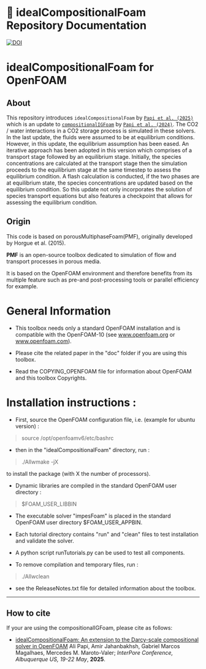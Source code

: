 
# 📌 idealCompositionalFoam Repository Documentation

[![DOI](https://img.shields.io/badge/DOI-InterPore2025-blue)](https://events.interpore.org/event/56/attachments/1242/2271/InterPore2025%20Book%20of%20Abstracts.pdf#page=987)

# idealCompositionalFoam for OpenFOAM
About
-----

This repository introduces `idealCompositionalFoam` by [`Papi et al. (2025)`](https://events.interpore.org/event/56/attachments/1242/2271/InterPore2025%20Book%20of%20Abstracts.pdf#page=987) which is an update to [`compositionalIGFoam`](https://github.com/Ali-Papi/compositionalIGFoam) by [`Papi et al. (2024)`](https://www.mdpi.com/1996-1073/17/14/3401). The CO2 / water interactions in a CO2 storage process is simulated in these solvers.
In the last update, the fluids were assumed to be at equilibrium conditions. However, in this update, the equilibrium assumption has been eased. An iterative approach has been adopted in this version which comprises of a transport stage followed by an equilibrium stage. Initially, the species concentrations are calculated at the transport stage then the simulation proceeds to the equilibrium stage at the same timestep to assess the equilibrium condition. A flash calculation is conducted, if the two phases are at equilibrium state, the species concentrations are updated based on the equilibrium condition. So this update not only incorporates the solution of species transport equations but also features a checkpoint that allows for assessing the equilibrium condition.

## Origin

This code is based on porousMultiphaseFoam(PMF), originally developed by Horgue et al. (2015).

**PMF** is an open-source toolbox dedicated to simulation of flow and transport processes in porous media.

It is based on the OpenFOAM environment and therefore benefits from its multiple feature such as pre-and post-processing tools or parallel efficiency for example.


# General Information

- This toolbox needs only a standard OpenFOAM installation and is compatible with the OpenFOAM-10
  (see www.openfoam.org or www.openfoam.com).

- Please cite the related paper in the "doc" folder if you are using this
  toolbox.

- Read the COPYING_OPENFOAM file for information about OpenFOAM and this
  toolbox Copyrights.

# Installation instructions :


- First, source the OpenFOAM configuration file, i.e. (example for ubuntu
  version) :

> source /opt/openfoamv6/etc/bashrc

- then in the "idealCompositionalFoam" directory, run :

> ./Allwmake -jX

  to install the package (with X the number of processors).

- Dynamic libraries are compiled in the standard OpenFOAM user directory :

> $FOAM_USER_LIBBIN

- The executable solver "impesFoam" is placed in the standard OpenFOAM user
  directory $FOAM_USER_APPBIN.

- Each tutorial directory contains "run" and "clean" files to test installation
  and validate the solver.

- A python script runTutorials.py can be used to test all components.

- To remove compilation and temporary files, run :

> ./Allwclean

- see the ReleaseNotes.txt file for detailed information about the toolbox.

---

How to cite
---------------

If your are using the compositionalIGFoam, please cite as follows:

- [idealCompositionalFoam: An extension to the Darcy-scale compositional solver in OpenFOAM](https://events.interpore.org/event/56/attachments/1242/2271/InterPore2025%20Book%20of%20Abstracts.pdf#page=987)
  Ali Papi, Amir Jahanbakhsh, Gabriel Marcos Magalhaes, Mercedes M. Maroto-Valer;
  *InterPore Conference, Albuquerque US, 19-22 May*, **2025**.
